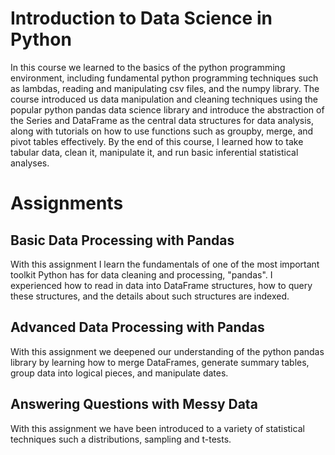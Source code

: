 # Introduction to Data Science in Python

In this course we learned to the basics of the python programming environment, including fundamental python programming techniques such as lambdas, reading and manipulating csv files, and the numpy library. The course introduced us data manipulation and cleaning techniques using the popular python pandas data science library and introduce the abstraction of the Series and DataFrame as the central data structures for data analysis, along with tutorials on how to use functions such as groupby, merge, and pivot tables effectively. By the end of this course, I learned how to take tabular data, clean it, manipulate it, and run basic inferential statistical analyses. 



# Assignments

## Basic Data Processing with Pandas

With this assignment I learn the fundamentals of one of the most important toolkit Python has for data cleaning and processing, "pandas". I experienced how to read in data into DataFrame structures, how to query these structures, and the details about such structures are indexed.

## Advanced Data Processing with Pandas

With this assignment we deepened our understanding of the python pandas library by learning how to merge DataFrames, generate summary tables, group data into logical pieces, and manipulate dates. 

## Answering Questions with Messy Data
With this assignment  we have been introduced to a variety of statistical techniques such a distributions, sampling and t-tests.



